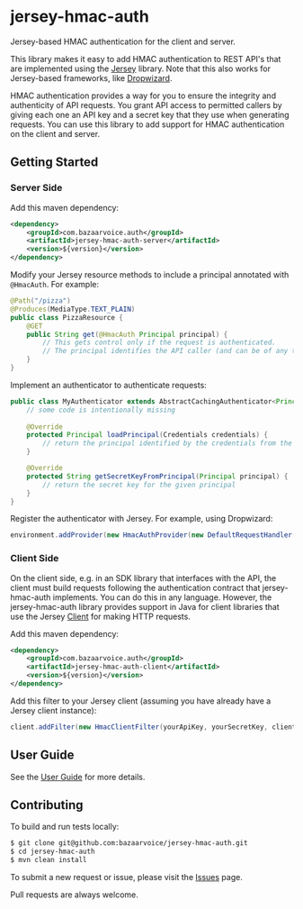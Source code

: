 # jersey-hmac-auth

Jersey-based HMAC authentication for the client and server.

This library makes it easy to add HMAC authentication to REST API's that are implemented using the 
[Jersey](https://jersey.java.net) library. Note that this also works for Jersey-based frameworks, like
[Dropwizard](http://dropwizard.io/). 

HMAC authentication provides a way for you to ensure the integrity and authenticity of API requests. You grant 
API access to permitted callers by giving each one an API key and a secret key that they use when generating requests.
You can use this library to add support for HMAC authentication on the client and server.


## Getting Started

### Server Side

Add this maven dependency:

```xml
<dependency>
    <groupId>com.bazaarvoice.auth</groupId>
    <artifactId>jersey-hmac-auth-server</artifactId>
    <version>${version}</version>
</dependency>
```

Modify your Jersey resource methods to include a principal annotated with `@HmacAuth`. For example:

```java
@Path("/pizza")
@Produces(MediaType.TEXT_PLAIN)
public class PizzaResource {
    @GET
    public String get(@HmacAuth Principal principal) {
        // This gets control only if the request is authenticated. 
        // The principal identifies the API caller (and can be of any type you want).
    }
}
```

Implement an authenticator to authenticate requests: 

```java
public class MyAuthenticator extends AbstractCachingAuthenticator<Principal> {
    // some code is intentionally missing 
    
    @Override
    protected Principal loadPrincipal(Credentials credentials) {
        // return the principal identified by the credentials from the API request
    } 

    @Override
    protected String getSecretKeyFromPrincipal(Principal principal) {
        // return the secret key for the given principal
    }
}
```

Register the authenticator with Jersey. For example, using Dropwizard:

```java
environment.addProvider(new HmacAuthProvider(new DefaultRequestHandler(new MyAuthenticator())));
```

### Client Side

On the client side, e.g. in an SDK library that interfaces with the API, the client must build requests following the
authentication contract that jersey-hmac-auth implements. You can do this in any language. However, the jersey-hmac-auth
library provides support in Java for client libraries that use the Jersey 
[Client](https://jersey.java.net/nonav/apidocs/1.17/jersey/com/sun/jersey/api/client/Client.html) for making HTTP requests.

Add this maven dependency:

```xml
<dependency>
    <groupId>com.bazaarvoice.auth</groupId>
    <artifactId>jersey-hmac-auth-client</artifactId>
    <version>${version}</version>
</dependency>
``` 

Add this filter to your Jersey client (assuming you have already have a Jersey client instance):

```java
client.addFilter(new HmacClientFilter(yourApiKey, yourSecretKey, client.getMessageBodyWorkers()));
```


## User Guide

See the [User Guide](https://github.com/bazaarvoice/jersey-hmac-auth/wiki) for more details.


## Contributing

To build and run tests locally:

```sh
$ git clone git@github.com:bazaarvoice/jersey-hmac-auth.git
$ cd jersey-hmac-auth
$ mvn clean install
```

To submit a new request or issue, please visit the [Issues](https://github.com/bazaarvoice/jersey-hmac-auth/issues) page.

Pull requests are always welcome.
